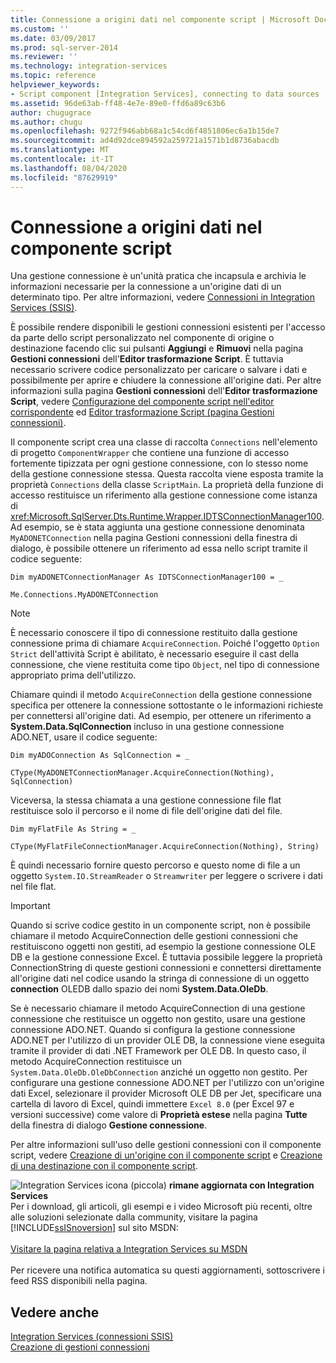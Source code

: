```yaml
---
title: Connessione a origini dati nel componente script | Microsoft Docs
ms.custom: ''
ms.date: 03/09/2017
ms.prod: sql-server-2014
ms.reviewer: ''
ms.technology: integration-services
ms.topic: reference
helpviewer_keywords:
- Script component [Integration Services], connecting to data sources
ms.assetid: 96de63ab-ff48-4e7e-89e0-ffd6a89c63b6
author: chugugrace
ms.author: chugu
ms.openlocfilehash: 9272f946abb68a1c54cd6f4851806ec6a1b15de7
ms.sourcegitcommit: ad4d92dce894592a259721a1571b1d8736abacdb
ms.translationtype: MT
ms.contentlocale: it-IT
ms.lasthandoff: 08/04/2020
ms.locfileid: "87629919"
---
```

# <a name="connecting-to-data-sources-in-the-script-component"></a>Connessione a origini dati nel componente script
  Una gestione connessione è un'unità pratica che incapsula e archivia le informazioni necessarie per la connessione a un'origine dati di un determinato tipo. Per altre informazioni, vedere [Connessioni in Integration Services &#40;SSIS&#41;](../../connection-manager/integration-services-ssis-connections.md).  
  
 È possibile rendere disponibili le gestioni connessioni esistenti per l'accesso da parte dello script personalizzato nel componente di origine o destinazione facendo clic sui pulsanti **Aggiungi** e **Rimuovi** nella pagina **Gestioni connessioni** dell'**Editor trasformazione Script**. È tuttavia necessario scrivere codice personalizzato per caricare o salvare i dati e possibilmente per aprire e chiudere la connessione all'origine dati. Per altre informazioni sulla pagina **Gestioni connessioni** dell'**Editor trasformazione Script**, vedere [Configurazione del componente script nell'editor corrispondente](configuring-the-script-component-in-the-script-component-editor.md) ed [Editor trasformazione Script &#40;pagina Gestioni connessioni&#41;](../../script-transformation-editor-connection-managers-page.md).  
  
 Il componente script crea una classe di raccolta `Connections` nell'elemento di progetto `ComponentWrapper` che contiene una funzione di accesso fortemente tipizzata per ogni gestione connessione, con lo stesso nome della gestione connessione stessa. Questa raccolta viene esposta tramite la proprietà `Connections` della classe `ScriptMain`. La proprietà della funzione di accesso restituisce un riferimento alla gestione connessione come istanza di <xref:Microsoft.SqlServer.Dts.Runtime.Wrapper.IDTSConnectionManager100>. Ad esempio, se è stata aggiunta una gestione connessione denominata `MyADONETConnection` nella pagina Gestioni connessioni della finestra di dialogo, è possibile ottenere un riferimento ad essa nello script tramite il codice seguente:  
  
 `Dim myADONETConnectionManager As IDTSConnectionManager100 = _`  
  
 `Me.Connections.MyADONETConnection`  
  
> [!NOTE]  
>  È necessario conoscere il tipo di connessione restituito dalla gestione connessione prima di chiamare `AcquireConnection`. Poiché l'oggetto `Option Strict` dell'attività Script è abilitato, è necessario eseguire il cast della connessione, che viene restituita come tipo `Object`, nel tipo di connessione appropriato prima dell'utilizzo.  
  
 Chiamare quindi il metodo `AcquireConnection` della gestione connessione specifica per ottenere la connessione sottostante o le informazioni richieste per connettersi all'origine dati. Ad esempio, per ottenere un riferimento a **System.Data.SqlConnection** incluso in una gestione connessione ADO.NET, usare il codice seguente:  
  
 `Dim myADOConnection As SqlConnection = _`  
  
 `CType(MyADONETConnectionManager.AcquireConnection(Nothing), SqlConnection)`  
  
 Viceversa, la stessa chiamata a una gestione connessione file flat restituisce solo il percorso e il nome di file dell'origine dati del file.  
  
 `Dim myFlatFile As String = _`  
  
 `CType(MyFlatFileConnectionManager.AcquireConnection(Nothing), String)`  
  
 È quindi necessario fornire questo percorso e questo nome di file a un oggetto `System.IO.StreamReader` o `Streamwriter` per leggere o scrivere i dati nel file flat.  
  
> [!IMPORTANT]  
>  Quando si scrive codice gestito in un componente script, non è possibile chiamare il metodo AcquireConnection delle gestioni connessioni che restituiscono oggetti non gestiti, ad esempio la gestione connessione OLE DB e la gestione connessione Excel. È tuttavia possibile leggere la proprietà ConnectionString di queste gestioni connessioni e connettersi direttamente all'origine dati nel codice usando la stringa di connessione di un oggetto **connection** OLEDB dallo spazio dei nomi **System.Data.OleDb**.  
>   
>  Se è necessario chiamare il metodo AcquireConnection di una gestione connessione che restituisce un oggetto non gestito, usare una gestione connessione ADO.NET. Quando si configura la gestione connessione ADO.NET per l'utilizzo di un provider OLE DB, la connessione viene eseguita tramite il provider di dati .NET Framework per OLE DB. In questo caso, il metodo AcquireConnection restituisce un `System.Data.OleDb.OleDbConnection` anziché un oggetto non gestito. Per configurare una gestione connessione ADO.NET per l'utilizzo con un'origine dati Excel, selezionare il provider Microsoft OLE DB per Jet, specificare una cartella di lavoro di Excel, quindi immettere `Excel 8.0` (per Excel 97 e versioni successive) come valore di **Proprietà estese** nella pagina **Tutte** della finestra di dialogo **Gestione connessione**.  
  
 Per altre informazioni sull'uso delle gestioni connessioni con il componente script, vedere [Creazione di un'origine con il componente script](../../extending-packages-scripting-data-flow-script-component-types/creating-a-source-with-the-script-component.md) e [Creazione di una destinazione con il componente script](../../extending-packages-scripting-data-flow-script-component-types/creating-a-destination-with-the-script-component.md).  
  
![Integration Services icona (piccola)](../../media/dts-16.gif "Icona di Integration Services (piccola)")  **rimane aggiornata con Integration Services**<br /> Per i download, gli articoli, gli esempi e i video Microsoft più recenti, oltre alle soluzioni selezionate dalla community, visitare la pagina [!INCLUDE[ssISnoversion](../../../includes/ssisnoversion-md.md)] sul sito MSDN:<br /><br /> [Visitare la pagina relativa a Integration Services su MSDN](https://go.microsoft.com/fwlink/?LinkId=136655)<br /><br /> Per ricevere una notifica automatica su questi aggiornamenti, sottoscrivere i feed RSS disponibili nella pagina.  
  
## <a name="see-also"></a>Vedere anche  
 [Integration Services &#40;connessioni SSIS&#41;](../../connection-manager/integration-services-ssis-connections.md)   
 [Creazione di gestioni connessioni](../../create-connection-managers.md)  
  
  
